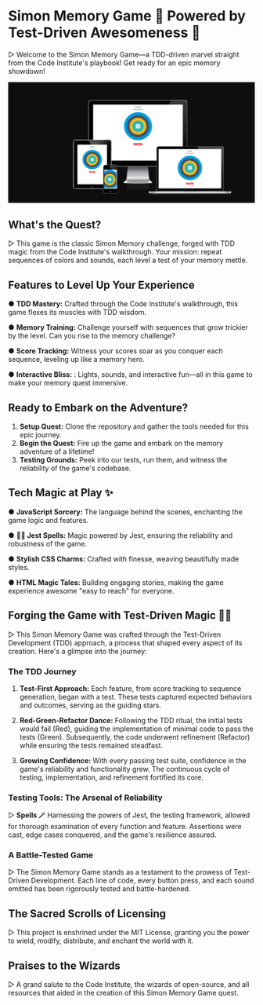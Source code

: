# Simon Memory Game 🧩 Powered by Test-Driven Awesomeness 🚀

▷ Welcome to the Simon Memory Game—a TDD-driven marvel straight from the Code Institute's playbook! Get ready for an epic memory showdown!

![Website at different breakpoints](assets/images/simon-breakpoints.png)

## What's the Quest?

▷ This game is the classic Simon Memory challenge, forged with TDD magic from the Code Institute's walkthrough. Your mission: repeat sequences of colors and sounds, each level a test of your memory mettle.

## Features to Level Up Your Experience 

● **TDD Mastery:** Crafted through the Code Institute's walkthrough, this game flexes its muscles with TDD wisdom.

● **Memory Training:** Challenge yourself with sequences that grow trickier by the level. Can you rise to the memory challenge?

● **Score Tracking:** Witness your scores soar as you conquer each sequence, leveling up like a memory hero.

● **Interactive Bliss:** : Lights, sounds, and interactive fun—all in this game to make your memory quest immersive.

## Ready to Embark on the Adventure?

1. **Setup Quest:** Clone the repository and gather the tools needed for this epic journey.
2. **Begin the Quest:** Fire up the game and embark on the memory adventure of a lifetime!
3. **Testing Grounds:** Peek into our tests, run them, and witness the reliability of the game's codebase.

## Tech Magic at Play ✨

● **JavaScript Sorcery:** The language behind the scenes, enchanting the game logic and features.

● **🧚‍♀️ Jest Spells:** Magic powered by Jest, ensuring the reliability and robustness of the game.

● **Stylish CSS Charms:** Crafted with finesse, weaving beautifully made styles.

● **HTML Magic Tales:** Building engaging stories, making the game experience awesome "easy to reach" for everyone.

## Forging the Game with Test-Driven Magic 🧙‍♂️

▷ This Simon Memory Game was crafted through the Test-Driven Development (TDD) approach, a process that shaped every aspect of its creation. Here's a glimpse into the journey:

### The TDD Journey

1. **Test-First Approach:** Each feature, from score tracking to sequence generation, began with a test. These tests captured expected behaviors and outcomes, serving as the guiding stars.

2. **Red-Green-Refactor Dance:** Following the TDD ritual, the initial tests would fail (Red), guiding the implementation of minimal code to pass the tests (Green). Subsequently, the code underwent refinement (Refactor) while ensuring the tests remained steadfast.

3. **Growing Confidence:** With every passing test suite, confidence in the game's reliability and functionality grew. The continuous cycle of testing, implementation, and refinement fortified its core.

### Testing Tools: The Arsenal of Reliability

▷ **Spells 🪄** Harnessing the powers of Jest, the testing framework, allowed for thorough examination of every function and feature. Assertions were cast, edge cases conquered, and the game's resilience assured.

### A Battle-Tested Game

▷ The Simon Memory Game stands as a testament to the prowess of Test-Driven Development. Each line of code, every button press, and each sound emitted has been rigorously tested and battle-hardened.

## The Sacred Scrolls of Licensing

▷ This project is enshrined under the MIT License, granting you the power to wield, modify, distribute, and enchant the world with it.

## Praises to the Wizards
▷ A grand salute to the Code Institute, the wizards of open-source, and all resources that aided in the creation of this Simon Memory Game quest.